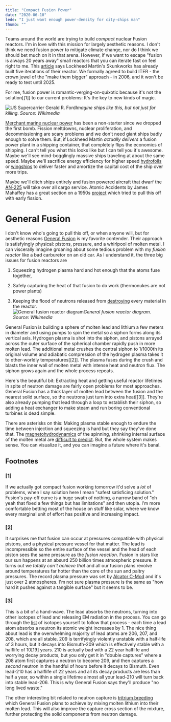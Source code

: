 ```yaml
---
title: "Compact Fusion Power"
date: "2020-06-10"
lede: "I just want enough power-density for city-ships man"
thumb: ""
---
```

Teams around the world are trying to build _compact_ nuclear Fusion reactors. I'm in love with this
mission for largely aesthetic reasons. I don't think we need fusion power to mitigate climate change, nor
do I think we should bet much on it in that arena. However, if we want to escape "fusion is always 20 years
away" small reactors that you can iterate fast on feel right to me. This [article](https://www.thedrive.com/the-war-zone/29074/skunk-works-exotic-fusion-reactor-program-moves-forward-with-larger-more-powerful-design) says
Lockheed Martin's Skunkworks has already built five iterations of their reactor. We formally agreed to build
ITER - the crown jewel of the "make them bigger" approach - in 2006, and it won't be ready to test until 2025.


For me, fusion power is romantic-verging-on-quixotic because it's not the solution\[[1]\] to our current problems: It's the
key to new kinds of magic.

![US Supercarrier Gerald R. Ford](/images/carrier-small.jpeg)*Imagine ships like this, but not just for killing. Source: Wikimedia*

[Merchant marine nuclear power](https://en.wikipedia.org/wiki/Nuclear_marine_propulsion#Merchant_ships) has been a non-starter since we dropped the first bomb. Fission meltdowns, nuclear proliferation, and decommissioning are scary problems and we don't need giant ships badly enough to solve them. But, if Lockheed Martin _actually delivers_ a fusion power plant in a shipping container, that completely flips the economics of shipping. I can't tell you what this looks like but I can tell you it's awesome. Maybe we'll see mind-bogglingly massive ships traveling at about the same speed. Maybe we'll sacrifice energy efficiency for higher speed [hydrofoils](https://en.wikipedia.org/wiki/Hydrofoil) or [wingships](https://en.wikipedia.org/wiki/Ground-1effect_vehicle) to deliver faster and amortize the capital cost of the ship over more trips.

Maybe we'll ditch ships entirely and fusion powered aircraft that dwarf the [AN-225](https://en.wikipedia.org/wiki/Antonov_An-225_Mriya) will take over
all cargo service. Atomic Accidents by James Mahaffey has a great section on a 1950s [project](https://en.wikipedia.org/wiki/Nuclear-powered_aircraft#NEPA_and_ANP) which tried to pull this off with early fission.

# **General Fusion**

I don't know who's going to pull this off, or when anyone will, but for aesthetic reasons [General Fusion](https://generalfusion.com/technology-magnetized-target-fusion/) is my favorite contender. Their approach is satisfyingly physical: pistons, pressure, and a whirlpool of molten metal. I can viscerally imagine groaning about some tedious problem with my _fusion reactor_ like a bad carburetor on an old car. As I understand it, the three big issues for fusion reactors are 

1) Squeezing hydrogen plasma hard and hot enough that the atoms fuse together, 

2) Safely capturing the heat of that fusion to do work (thermonukes are not power plants)

3) Keeping the flood of neutrons released from [destroying](https://en.wikipedia.org/wiki/Neutron_radiation#Effects_on_materials) every material in the reactor.   
![General fusion reactor diagram](/images/general-fusion.png)*General fusion reactor diagram. Source: Wikimedia*

General Fusion is building a sphere of molten lead and lithium a few meters in diameter and using pumps to spin the metal so a siphon
forms along its vertical axis. Hydrogen plasma is shot into the siphon, and pistons arrayed across the outer surface of the spherical
chamber rapidly push in more molten lead. The additional metal crushes the central siphon to 1/1000th its original volume and adiabatic 
compression of the hydrogen plasma takes it to other-worldly temperatures\[[2]\]. The plasma fuses during the crush and blasts
the inner wall of molten metal with intense heat and neutron flux. The siphon grows again and the whole process repeats.

Here's the beautiful bit: Extracting heat and getting useful reactor lifetimes in spite of neutron damage are
fairly open problems for most approaches. General Fusion has a thick layer of molten lead between the fusion and the nearest solid
surface, so the neutrons just turn into extra heat\[[3]\]. They're also already pumping that lead through a loop to establish their
siphon, so adding a heat exchanger to make steam and run boring conventional turbines is dead simple. 

There are asterisks on this: Making plasma stable enough to endure the time between injection and squeezing is hard but they say they've
done that. The [magnetohydrodynamics](https://xkcd.com/1851/) of the spinning, shrinking internal surface of the molten metal
are [difficult to predict](https://generalfusion.com/2018/11/modeling-highly-unsteady-current-driven-liquid-metal-free-surface-mhd-flows/). But, the whole system makes sense. You can visualize it, and you can imagine
a future where it's banal.

## **Footnotes**

### \[1\]
If we actually got compact fusion working tomorrow it'd solve a _lot_ of problems, when I say solution here I mean
"safest satisficing solution." Fusion's pay-off curve is a huge swath of nothing, a narrow band of "oh yeah that fixed a
few things but has limitations" and then utopia. I'm more comfortable betting most of the house on stuff like solar,
where we know every marginal unit of effort has positive and increasing impact.

### \[2\]
It surprises me that fusion can occur at pressures compatible with physical pistons, and a physical pressure vessel for that matter.
The lead is incompressible so the entire surface of the vessel and the head of each piston sees the same pressure as the _fusion reaction_.
Fusion in stars like our sun happens at an absurd 250 billion times atmospheric pressure. It turns out we _totally can't achieve that_ and
all our fusion plans revolve around temperatures far hotter than the core of the sun and paltry pressures. The record plasma pressure was set
by [Alcator C-Mod](https://www.psfc.mit.edu/news/2016/pressure-record-faq#q_4_6) and it's just over 2 atmospheres. I'm
not sure plasma pressure is the same as "how hard it pushes against a tangible surface" but it seems to be.

### \[3\]
This is a bit of a hand-wave. The lead absorbs the neutrons, turning into other isotopes of lead and releasing EM radiation in the process.
You can go through the [list](https://en.wikipedia.org/wiki/Isotopes_of_lead) of isotopes yourself to follow that process - each time a lead atom absorbs a neutron
its atomic weight increases by 1. The nice thing about lead is the overwhelming majority of lead atoms are 206, 207, and 208, which are all
stable. 209 is terrifyingly violently unstable with a half-life of 3 hours, but it decays into Bismuth-209 which is effectively
stable with a halflife of 10\[19\] years. 210 is actually bad with a 22 year halflife and worrying decay products, but you only get
it in "double captures" where a 208 atom first captures a neutron to become 209, and then captures a _second_ neutron in the handful
of hours before it decays to Bismuth. Even lead-210 has a halflife of 22 years and all its decay products are less than half a year, so within
a single lifetime almost all your lead-210 will turn back into stable lead-206. This is why General Fusion says they'll produce "no long lived waste."

The other interesting bit related to neutron capture is [tritrium breeding](https://en.wikipedia.org/wiki/Breeding_blanket) which General
Fusion plans to achieve by mixing molten lithium into their molten lead. This will also improve the capture cross section of the mixture, further
protecting the solid components from neutron damage. 
